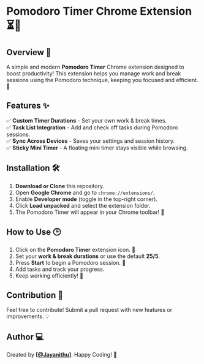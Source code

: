 # Pomodoro Timer Chrome Extension ⏳🚀

## Overview 📌
A simple and modern **Pomodoro Timer** Chrome extension designed to boost productivity! This extension helps you manage work and break sessions using the Pomodoro technique, keeping you focused and efficient. 🎯

## Features ✨
✅ **Custom Timer Durations** - Set your own work & break times.  
✅ **Task List Integration** - Add and check off tasks during Pomodoro sessions.  
✅ **Sync Across Devices** - Saves your settings and session history.  
✅ **Sticky Mini Timer** - A floating mini timer stays visible while browsing.  
 
## Installation 🛠️
1. **Download or Clone** this repository.
2. Open **Google Chrome** and go to `chrome://extensions/`.
3. Enable **Developer mode** (toggle in the top-right corner).
4. Click **Load unpacked** and select the extension folder.
5. The Pomodoro Timer will appear in your Chrome toolbar! 🎉

## How to Use 🕒
1. Click on the **Pomodoro Timer** extension icon. 📌
2. Set your **work & break durations** or use the default **25/5**.
3. Press **Start** to begin a Pomodoro session. 🎯
4. Add tasks and track your progress.
5. Keep working efficiently! 🚀

## Contribution 🤝
Feel free to contribute! Submit a pull request with new features or improvements. 💡

## Author 💻
Created by **[[@Jayanithu](hthttps://github.com/Jayanithu)]**. Happy Coding! 🎉


